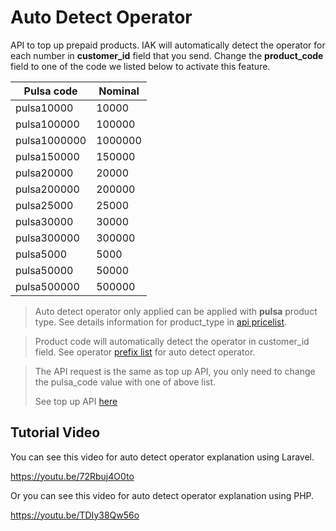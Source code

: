 # Auto Detect Operator

API to top up prepaid products. IAK will automatically detect the operator for each number in **customer_id** field that you send. Change the **product_code** field to one of the code we listed below to activate this feature.

<!-- title: Pulsa Code for Auto Detect Operator -->
Pulsa code | Nominal 
---------|----------
pulsa10000 | 10000
pulsa100000 | 100000
pulsa1000000 | 1000000
pulsa150000 | 150000
pulsa20000 | 20000
pulsa200000 | 200000
pulsa25000 | 25000
pulsa30000 | 30000
pulsa300000 | 300000
pulsa5000 | 5000
pulsa50000 | 50000
pulsa500000 | 500000

<!-- theme: info -->

> Auto detect operator only applied can be applied with **pulsa** product type.
> See details information for product_type in [api pricelist](../price-list.md).

<!-- theme: info -->

> Product code will automatically detect the operator in customer_id field. See operator [prefix list](../../../prefix-list.md) for auto detect operator.

<!-- theme: info -->

> The API request is the same as top up API, you only need to change the pulsa_code value with one of above list. 
> 
> See top up API [here](./top-up.md)


## Tutorial Video
You can see this video for auto detect operator explanation using Laravel.

https://youtu.be/72Rbuj4O0to

Or you can see this video for auto detect operator explanation using PHP.

https://youtu.be/TDIy38Qw56o
